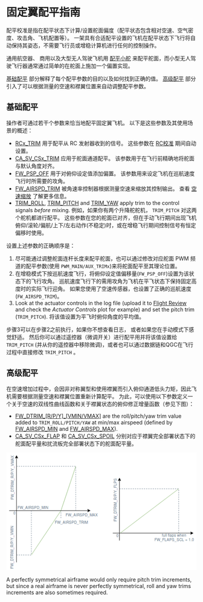 # 固定翼配平指南

配平校准是指在配平状态下计算/设置舵面偏度（配平状态包含相对空速、空气密度、攻击角、飞机配置等）。 一架具有合适配平设置的飞机在配平状态下飞行将自动保持其姿态，不需要飞行员或增稳计算机进行任何的控制操作。

通用航空器、 商用以及大型无人驾驶飞机用 [配平小舵](https://en.wikipedia.org/wiki/Trim_tab) 来配平舵面，而小型无人驾驶飞行器通常通过简单的在舵面上施加一个偏置实现。

[基础配平](#basic-trimming) 部分解释了每个配平参数的目的以及如何找到正确的值。 [高级配平](#advanced-trimming) 部分引入了可以根据测量的空速和襟翼位置来自动调整配平参数。

## 基础配平

操作者可通过若干个参数来恰当地配平固定翼飞机。 以下是这些参数及其使用场景的概述：

- [RCx_TRIM](../advanced_config/parameter_reference.md#RC1_TRIM) 用于配平从 RC 发射器收到的信号。 这些参数在 [RC校准](../config/radio.md) 期间自动设置。
- [CA_SV_CSx_TRIM](../advanced_config/parameter_reference.md#CA_SV_CS0_TRIM) 应用于舵面通道配平。 该参数用于在飞行前精确地将舵面与默认角度对齐。
- [FW_PSP_OFF](../advanced_config/parameter_reference.md#FW_PSP_OFF) 用于对俯仰设定值添加偏置。 该参数用来设定飞机在巡航速度飞行时所需要的攻角。
- [FW_AIRSPD_TRIM](../advanced_config/parameter_reference.md#FW_AIRSPD_TRIM) 被角速率控制器根据测量空速来缩放其控制输出。 查看 [空速缩放](../flight_stack/controller_diagrams.md#airspeed-scaling) 了解更多信息。
- [TRIM_ROLL](../advanced_config/parameter_reference.md#TRIM_ROLL), [TRIM_PITCH](../advanced_config/parameter_reference.md#TRIM_PITCH) and [TRIM_YAW](../advanced_config/parameter_reference.md#TRIM_YAW) apply trim to the control signals _before_ mixing. 例如，如果你有两个升降舵舵机， `TRIM_PITCH` 对这两个舵机都进行配平。 这些参数在您的舵面已对齐，但在手动飞行期间出现飞机俯仰/滚轮/偏航/上下/左右动作(不稳定)时，或在增稳飞行期间控制信号有恒定偏移时使用。

设置上述参数的正确顺序是：

1. 尽可能通过调整舵面连杆长度来配平舵面，也可以通过修改对应舵面 PWM 频道的配平参数(使用 `PWM_MAIN/AUX_TRIMx`)来将舵面配平至其理论位置。
1. 在增稳模式下按巡航速度飞行，将俯仰设定值偏移量(`FW_PSP_OFF`)设置为该状态下的飞行攻角。 巡航速度飞行下的需用攻角为飞机在平飞状态下保持固定高度时的实际飞行迎角。 如果您使用了空速传感器，也设置了正确的巡航速度(`FW_AIRSPD_TRIM`)。
1. Look at the actuator controls in the log file (upload it to [Flight Review](https://logs.px4.io) and check the _Actuator Controls_ plot for example) and set the pitch trim (`TRIM_PITCH`). 将该值设置为平飞时俯仰角度的平均值。

步骤3可以在步骤2之前执行，如果你不想查看日志， 或者如果您在手动模式下感觉舒适。 然后你可以通过遥控器（微调开关）进行配平用并将该值设置给 `TRIM_PITCH` (并从你的遥控器中移除微调)，或者也可以通过数据链和QGC在飞行过程中直接修改 `TRIM_PITCH` 。

## 高级配平

在空速增加过程中，会因非对称翼型和使用襟翼而引入俯仰通道低头力矩，因此飞机需要根据测量空速和襟翼位置重新计算配平。 为此，可以使用以下参数定义一个关于空速的双线性曲线函数和关于襟翼状态的俯仰修正增量函数（参见下图）：

- [FW_DTRIM\_\[R/P/Y\]\_\[VMIN/VMAX\]](../advanced_config/parameter_reference.md#FW_DTRIM_R_VMIN) are the roll/pitch/yaw trim value added to `TRIM_ROLL/PITCH/YAW` at min/max airspeed (defined by [FW_AIRSPD_MIN](../advanced_config/parameter_reference.md#FW_AIRSPD_MIN) and [FW_AIRSPD_MAX](../advanced_config/parameter_reference.md#FW_AIRSPD_MAX)).
- [CA_SV_CSx_FLAP](../advanced_config/parameter_reference.md#CA_SV_CS0_FLAP) 和 [CA_SV_CSx_SPOIL](../advanced_config/parameter_reference.md#CA_SV_CS0_SPOIL) 分别对应于襟翼完全部署状态下的舵面配平量和扰流板完全部署状态下的舵面配平量。

![Dtrim Curve](../../assets/config/fw/fixedwing_dtrim.png)


<!-- The drawing is on draw.io: https://drive.google.com/file/d/15AbscUF1kRdWMh8ONcCRu6QBwGbqVGfl/view?usp=sharing
Request access from dev team. -->

A perfectly symmetrical airframe would only require pitch trim increments, but since a real airframe is never perfectly symmetrical, roll and yaw trims increments are also sometimes required.
